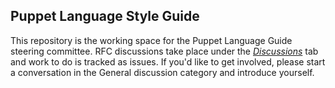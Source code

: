 ## Puppet Language Style Guide

This repository is the working space for the Puppet Language Guide steering committee.
RFC discussions take place under the [_Discussions_](/discussions) tab and work to do is tracked as issues.
If you'd like to get involved, please start a conversation in the General discussion category and introduce yourself.

